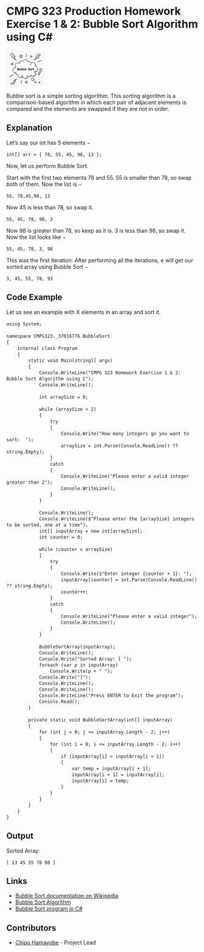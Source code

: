 ﻿# CMPG 323 Production Homework Exercise 1 & 2: Bubble Sort Algorithm using C#
<img src="https://github.com/ChiefMonk/BubbleSortWithCSharp/blob/main/balloon-bubble-text.png" width="100" /> 

Bubble sort is a simple sorting algorithm. This sorting algorithm is a comparison-based algorithm in which each pair of adjacent elements is compared and the elements are swapped if they are not in order.

## Explanation
Let’s say our int has 5 elements −
```
int[] arr = { 78, 55, 45, 98, 13 };
```

Now, let us perform Bubble Sort.

Start with the first two elements 78 and 55. 55 is smaller than 78, so swap both of them. Now the list is −
```
55, 78,45,98, 13
```

Now 45 is less than 78, so swap it.
```
55, 45, 78, 98, 3
```

Now 98 is greater than 78, so keep as it is.
3 is less than 98, so swap it. Now the list looks like −
```
55, 45, 78, 3, 98
```

This was the first iteration. After performing all the iterations, e will get our sorted array using Bubble Sort −
```
3, 45, 55, 78, 93
```

## Code Example
Let us see an example with X elements in an array and sort it.
```
using System;

namespace CMPG323._37016776.BubbleSort
{
	internal class Program
	{
		static void Main(string[] args)
		{
			Console.WriteLine("CMPG 323 Homework Exercise 1 & 2: Bubble Sort Algorithm using C");
			Console.WriteLine();

			int arraySize = 0;

			while (arraySize < 2)
			{
				try
				{
					Console.Write("How many integers go you want to sort:  ");
					arraySize = int.Parse(Console.ReadLine() ?? string.Empty);
				}
				catch
				{
					Console.WriteLine("Please enter a valid integer greater than 2");
					Console.WriteLine();
				}
			}

			Console.WriteLine();
			Console.WriteLine($"Please enter the {arraySize} integers to be sorted, one at a time");
			int[] inputArray = new int[arraySize];
			int counter = 0;

			while (counter < arraySize)
			{
				try
				{
					Console.Write($"Enter integer {counter + 1}: ");
					inputArray[counter] = int.Parse(Console.ReadLine() ?? string.Empty);
					counter++;
				}
				catch
				{
					Console.WriteLine("Please enter a valid integer");
					Console.WriteLine();
				}
			}

			BubbleSortArray(inputArray);
			Console.WriteLine();
			Console.Write("Sorted Array: [ ");
			foreach (var p in inputArray)
				Console.Write(p + " ");
			Console.Write("]");
			Console.WriteLine();
			Console.WriteLine();
			Console.WriteLine("Press ENTER to Exit the program");
			Console.Read();
		}

		private static void BubbleSortArray(int[] inputArray)
		{
			for (int j = 0; j <= inputArray.Length - 2; j++)
			{
				for (int i = 0; i <= inputArray.Length - 2; i++)
				{
					if (inputArray[i] > inputArray[i + 1])
					{
						var temp = inputArray[i + 1];
						inputArray[i + 1] = inputArray[i];
						inputArray[i] = temp;
					}
				}
			}
		}
	}
}
```

## Output
Sorted Array:
```
[ 13 45 55 78 98 ]
```

## Links
* [Bubble Sort documentation on Wikipedia](https://en.wikipedia.org/wiki/Bubble_sort)
* [Bubble Sort Algorithm](https://www.geeksforgeeks.org/bubble-sort/)
* [Bubble Sort program in C#](https://www.tutorialspoint.com/Bubble-Sort-program-in-Chash)

## Contributors
* [Chipo Hamayobe](https://github.com/ChiefMonk) - Project Lead
